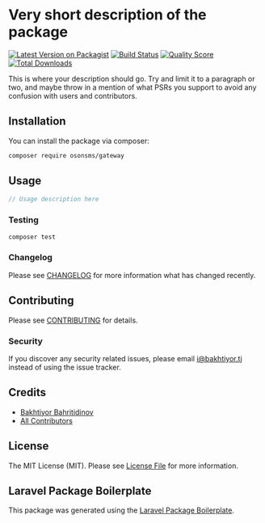 # Very short description of the package

[![Latest Version on Packagist](https://img.shields.io/packagist/v/osonsms/gateway.svg?style=flat-square)](https://packagist.org/packages/osonsms/gateway)
[![Build Status](https://img.shields.io/travis/osonsms/gateway/master.svg?style=flat-square)](https://travis-ci.org/osonsms/gateway)
[![Quality Score](https://img.shields.io/scrutinizer/g/osonsms/gateway.svg?style=flat-square)](https://scrutinizer-ci.com/g/osonsms/gateway)
[![Total Downloads](https://img.shields.io/packagist/dt/osonsms/gateway.svg?style=flat-square)](https://packagist.org/packages/osonsms/gateway)

This is where your description should go. Try and limit it to a paragraph or two, and maybe throw in a mention of what PSRs you support to avoid any confusion with users and contributors.

## Installation

You can install the package via composer:

```bash
composer require osonsms/gateway
```

## Usage

``` php
// Usage description here
```

### Testing

``` bash
composer test
```

### Changelog

Please see [CHANGELOG](CHANGELOG.md) for more information what has changed recently.

## Contributing

Please see [CONTRIBUTING](CONTRIBUTING.md) for details.

### Security

If you discover any security related issues, please email i@bakhtiyor.tj instead of using the issue tracker.

## Credits

- [Bakhtiyor Bahritidinov](https://github.com/osonsms)
- [All Contributors](../../contributors)

## License

The MIT License (MIT). Please see [License File](LICENSE.md) for more information.

## Laravel Package Boilerplate

This package was generated using the [Laravel Package Boilerplate](https://laravelpackageboilerplate.com).